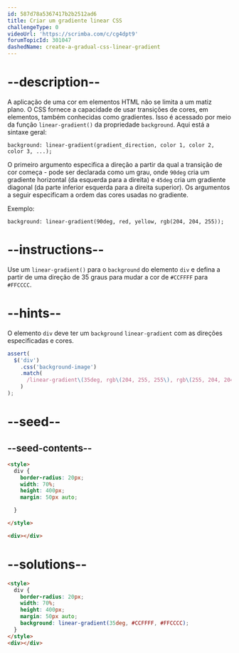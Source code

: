 ```yaml
---
id: 587d78a5367417b2b2512ad6
title: Criar um gradiente linear CSS
challengeType: 0
videoUrl: 'https://scrimba.com/c/cg4dpt9'
forumTopicId: 301047
dashedName: create-a-gradual-css-linear-gradient
---
```


# --description--

A aplicação de uma cor em elementos HTML não se limita a um matiz plano. O CSS fornece a capacidade de usar transições de cores, em elementos, também conhecidas como gradientes. Isso é acessado por meio da função `linear-gradient()` da propriedade `background`. Aqui está a sintaxe geral:

`background: linear-gradient(gradient_direction, color 1, color 2, color 3, ...);`

O primeiro argumento especifica a direção a partir da qual a transição de cor começa - pode ser declarada como um grau, onde `90deg` cria um gradiente horizontal (da esquerda para a direita) e `45deg` cria um gradiente diagonal (da parte inferior esquerda para a direita superior). Os argumentos a seguir especificam a ordem das cores usadas no gradiente.

Exemplo:

`background: linear-gradient(90deg, red, yellow, rgb(204, 204, 255));`

# --instructions--

Use um `linear-gradient()` para o `background` do elemento `div` e defina a partir de uma direção de 35 graus para mudar a cor de `#CCFFFF` para `#FFCCCC`.

# --hints--

O elemento `div` deve ter um `background` `linear-gradient` com as direções especificadas e cores.

```js
assert(
  $('div')
    .css('background-image')
    .match(
      /linear-gradient\(35deg, rgb\(204, 255, 255\), rgb\(255, 204, 204\)\)/gi
    )
);
```

# --seed--

## --seed-contents--

```html
<style>
  div {
    border-radius: 20px;
    width: 70%;
    height: 400px;
    margin: 50px auto;

  }

</style>

<div></div>
```

# --solutions--

```html
<style>
  div {
    border-radius: 20px;
    width: 70%;
    height: 400px;
    margin: 50px auto;
    background: linear-gradient(35deg, #CCFFFF, #FFCCCC);
  }
</style>
<div></div>
```
